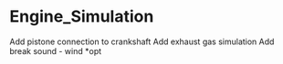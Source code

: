 # Engine_Simulation
Add pistone connection to crankshaft
Add exhaust gas simulation
Add break sound - wind  *opt
